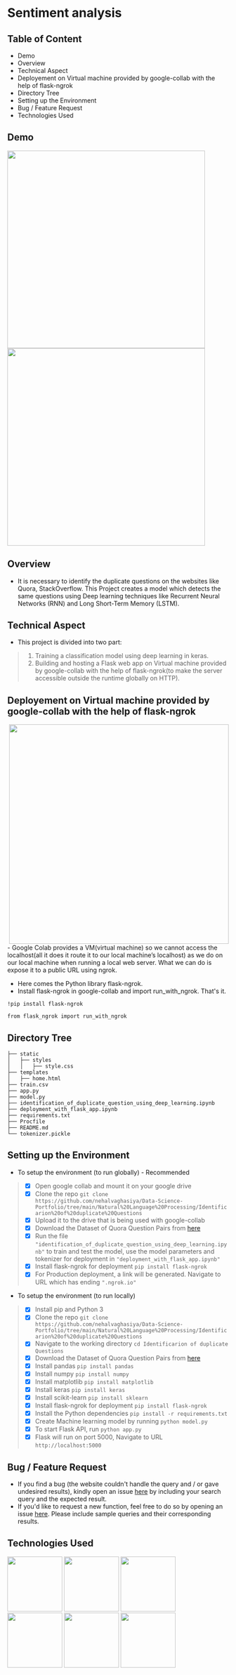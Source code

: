 

# Sentiment analysis
## Table of Content

- Demo
- Overview
- Technical Aspect
- Deployement on Virtual machine provided by google-collab with the help of flask-ngrok
- Directory Tree
- Setting up the Environment
- Bug / Feature Request
- Technologies Used


## Demo
<img src="https://user-images.githubusercontent.com/78668871/122802445-a85d2900-d2c5-11eb-8cdd-b8a804e784a8.PNG" width="450"/> <img src="https://user-images.githubusercontent.com/78668871/122802458-aabf8300-d2c5-11eb-9cea-83d7ecf0e0cf.PNG" width="450"/> 




## Overview
- It is necessary to identify the duplicate questions on the websites like Quora, StackOverflow. This Project creates a model which detects the same questions using Deep learning techniques like Recurrent Neural Networks (RNN) and Long Short-Term Memory (LSTM).


## Technical Aspect
- This project is divided into two part:

> 1. Training a classification model using deep learning in keras.
> 2. Building and hosting a Flask web app on Virtual machine provided by google-collab with the help of flask-ngrok(to make the server accessible outside the runtime globally on HTTP).

## Deployement on Virtual machine provided by google-collab with the help of flask-ngrok 
<img src="https://user-images.githubusercontent.com/78668871/116829747-e5e6e500-aba5-11eb-921a-6174e199bacf.png" width="500" align="right"/>
- Google Colab provides a VM(virtual machine) so we cannot access the localhost(all it does it route it to our local machine’s localhost) as we do on our local machine when running a local web server. What we can do is expose it to a public URL using ngrok. 



- Here comes the Python library flask-ngrok.
- Install flask-ngrok in google-collab and import run_with_ngrok. That's it.

`!pip install flask-ngrok`

`from flask_ngrok import run_with_ngrok`

## Directory Tree
```
├── static
│   ├── styles
│   │   ├── style.css
├── templates
│   ├── home.html
├── train.csv
├── app.py
├── model.py
├── identification_of_duplicate_question_using_deep_learning.ipynb
├── deployment_with_flask_app.ipynb
├── requirements.txt
├── Procfile
├── README.md
└── tokenizer.pickle
````

## Setting up the Environment
- To setup the environment (to run globally) - Recommended

> - [x] Open google collab and mount it on your google drive
> - [x] Clone the repo `git clone https://github.com/nehalvaghasiya/Data-Science-Portfolio/tree/main/Natural%20Language%20Processing/Identificarion%20of%20duplicate%20Questions `
> - [x] Upload it to the drive that is being used with google-collab
> - [x] Download the Dataset of Quora Question Pairs from [here](https://www.kaggle.com/c/quora-question-pairs/data?select=train.csv.zip)
> - [x] Run the file `"identification_of_duplicate_question_using_deep_learning.ipynb"` to train and test the model, use the model parameters and tokenizer for deployment in `"deployment_with_flask_app.ipynb"`
> - [x] Install flask-ngrok for deployment `pip install flask-ngrok  `
> - [x] For Production deployment, a link will be generated. Navigate to URL which has ending `".ngrok.io"`


- To setup the environment (to run locally)

> - [x] Install pip and Python 3
> - [x] Clone the repo `git clone https://github.com/nehalvaghasiya/Data-Science-Portfolio/tree/main/Natural%20Language%20Processing/Identificarion%20of%20duplicate%20Questions `
> - [x] Navigate to the working directory  `cd Identificarion of duplicate Questions`
> - [x] Download the Dataset of Quora Question Pairs from [here](https://www.kaggle.com/c/quora-question-pairs/data?select=train.csv.zip)
> - [x] Install pandas  `pip install pandas`
> - [x] Install numpy   `pip install numpy`
> - [x] Install matplotlib   `pip install matplotlib`
> - [x] Install keras   `pip install keras`
> - [x] Install scikit-learn   `pip install sklearn`
> - [x] Install flask-ngrok for deployment `pip install flask-ngrok  `
> - [x] Install the Python dependencies  `pip install -r requirements.txt `
> - [x] Create Machine learning model by running `python model.py `
> - [x] To start Flask API, run  `python app.py `
> - [x] Flask will run on port 5000, Navigate to URL `http://localhost:5000` 





## Bug / Feature Request
- If you find a bug (the website couldn't handle the query and / or gave undesired results), kindly open an issue [here](https://github.com/nehalvaghasiya/Data-Science-Portfolio/issues/new) by including your search query and the expected result.
- If you'd like to request a new function, feel free to do so by opening an issue [here](https://github.com/nehalvaghasiya/Data-Science-Portfolio/issues/new). Please include sample queries and their corresponding results.

## Technologies Used
<img src="https://user-images.githubusercontent.com/78668871/116827827-753acb00-ab9b-11eb-93fb-0aadf41d4ba8.png" width="125"/> <img src="https://user-images.githubusercontent.com/78668871/116829280-c8188080-aba3-11eb-936b-4f13999faa76.png" width="125"/> <img src="https://user-images.githubusercontent.com/78668871/116829376-031ab400-aba4-11eb-8724-d81e2d6a4970.png" width="125"/> <img src="https://user-images.githubusercontent.com/78668871/116829387-1463c080-aba4-11eb-9a08-f1595d2899a8.png" width="125"/> <img src="https://user-images.githubusercontent.com/78668871/121388288-a69d7800-c94b-11eb-9f40-35c4c7b81542.png" width="125"/> <img src="https://user-images.githubusercontent.com/78668871/122805037-df810980-d2c8-11eb-9ad4-9a8c965b919b.png" width="125"/>






